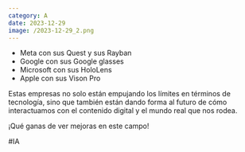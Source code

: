 ```yaml
--- 
category: A 
date: 2023-12-29 
image: /2023-12-29_2.png 
--- 
```


- Meta con sus Quest y sus Rayban
- Google con sus Google glasses
- Microsoft con sus HoloLens
- Apple con sus Vison Pro

Estas empresas no solo están empujando los límites en términos de tecnología, sino que también están dando forma al futuro de cómo interactuamos con el contenido digital y el mundo real que nos rodea. 

¡Qué ganas de ver mejoras en este campo!

#IA